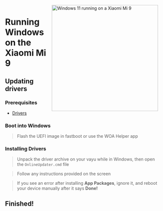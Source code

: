 <img align="right" src="https://github.com/n00b69/woa-cepheus/blob/main/cepheus.png" width="350" alt="Windows 11 running on a Xiaomi Mi 9">

# Running Windows on the Xiaomi Mi 9

## Updating drivers

### Prerequisites
- [Drivers](https://github.com/qaz6750/XiaoMi9-Drivers/releases/latest)

### Boot into Windows
> Flash the UEFI image in fastboot or use the WOA Helper app

### Installing Drivers
> Unpack the driver archive on your vayu while in Windows, then open the `OnlineUpdater.cmd` file

> Follow any instructions provided on the screen

> If you see an error after installing **App Packages**, ignore it, and reboot your device manually after it says **Done!**

## Finished!
